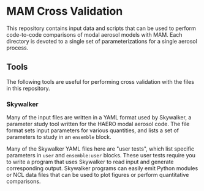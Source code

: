 # MAM Cross Validation

This repository contains input data and scripts that can be used to perform
code-to-code comparisons of modal aerosol models with MAM. Each directory is
devoted to a single set of parameterizations for a single aerosol process.

## Tools

The following tools are useful for performing cross validation with the files
in this repository.

### Skywalker

Many of the input files are written in a YAML format used by Skywalker, a
parameter study tool written for the HAERO modal aerosol code. The file format
sets input parameters for various quantities, and lists a set of parameters to
study in an `ensemble` block.

Many of the Skywalker YAML files here are "user tests", which list specific
parameters in `user` and `ensemble:user` blocks. These user tests require you
to write a program that uses Skywalker to read input and generate corresponding
output. Skywalker programs can easily emit Python modules or NCL data files that
can be used to plot figures or perform quantitative comparisons.
